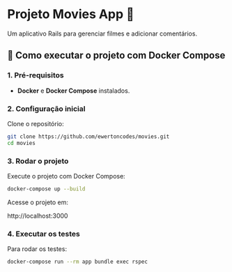 # Projeto Movies App 🎥

Um aplicativo Rails para gerenciar filmes e adicionar comentários.

## 🚀 Como executar o projeto com Docker Compose

### 1. **Pré-requisitos**
- **Docker** e **Docker Compose** instalados.

### 2. **Configuração inicial**
Clone o repositório:

```bash
git clone https://github.com/ewertoncodes/movies.git
cd movies
```

### 3. **Rodar o projeto**
Execute o projeto com Docker Compose:

```bash
docker-compose up --build
```

Acesse o projeto em:

http://localhost:3000

### 4. Executar os testes

Para rodar os testes:

```bash
docker-compose run --rm app bundle exec rspec
```
